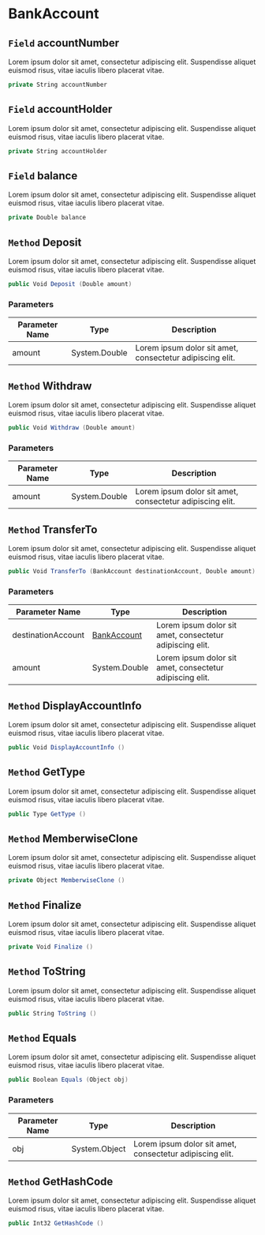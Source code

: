 # BankAccount

## `Field` accountNumber
Lorem ipsum dolor sit amet, consectetur adipiscing elit. Suspendisse aliquet euismod risus, vitae iaculis libero placerat vitae. 
```csharp
private String accountNumber
```


## `Field` accountHolder
Lorem ipsum dolor sit amet, consectetur adipiscing elit. Suspendisse aliquet euismod risus, vitae iaculis libero placerat vitae. 
```csharp
private String accountHolder
```


## `Field` balance
Lorem ipsum dolor sit amet, consectetur adipiscing elit. Suspendisse aliquet euismod risus, vitae iaculis libero placerat vitae. 
```csharp
private Double balance
```


## `Method` Deposit
Lorem ipsum dolor sit amet, consectetur adipiscing elit. Suspendisse aliquet euismod risus, vitae iaculis libero placerat vitae. 
```csharp
public Void Deposit (Double amount)
```
### Parameters
| Parameter Name | Type | Description |
| --------- | --------- | --------- |
| amount | System.Double | Lorem ipsum dolor sit amet, consectetur adipiscing elit. |


## `Method` Withdraw
Lorem ipsum dolor sit amet, consectetur adipiscing elit. Suspendisse aliquet euismod risus, vitae iaculis libero placerat vitae. 
```csharp
public Void Withdraw (Double amount)
```
### Parameters
| Parameter Name | Type | Description |
| --------- | --------- | --------- |
| amount | System.Double | Lorem ipsum dolor sit amet, consectetur adipiscing elit. |


## `Method` TransferTo
Lorem ipsum dolor sit amet, consectetur adipiscing elit. Suspendisse aliquet euismod risus, vitae iaculis libero placerat vitae. 
```csharp
public Void TransferTo (BankAccount destinationAccount, Double amount)
```
### Parameters
| Parameter Name | Type | Description |
| --------- | --------- | --------- |
| destinationAccount | [BankAccount](https://thiagomvas.github.io/AutoDocumentation/Subclass/BankAccount.html) | Lorem ipsum dolor sit amet, consectetur adipiscing elit. |
| amount | System.Double | Lorem ipsum dolor sit amet, consectetur adipiscing elit. |


## `Method` DisplayAccountInfo
Lorem ipsum dolor sit amet, consectetur adipiscing elit. Suspendisse aliquet euismod risus, vitae iaculis libero placerat vitae. 
```csharp
public Void DisplayAccountInfo ()
```


## `Method` GetType
Lorem ipsum dolor sit amet, consectetur adipiscing elit. Suspendisse aliquet euismod risus, vitae iaculis libero placerat vitae. 
```csharp
public Type GetType ()
```


## `Method` MemberwiseClone
Lorem ipsum dolor sit amet, consectetur adipiscing elit. Suspendisse aliquet euismod risus, vitae iaculis libero placerat vitae. 
```csharp
private Object MemberwiseClone ()
```


## `Method` Finalize
Lorem ipsum dolor sit amet, consectetur adipiscing elit. Suspendisse aliquet euismod risus, vitae iaculis libero placerat vitae. 
```csharp
private Void Finalize ()
```


## `Method` ToString
Lorem ipsum dolor sit amet, consectetur adipiscing elit. Suspendisse aliquet euismod risus, vitae iaculis libero placerat vitae. 
```csharp
public String ToString ()
```


## `Method` Equals
Lorem ipsum dolor sit amet, consectetur adipiscing elit. Suspendisse aliquet euismod risus, vitae iaculis libero placerat vitae. 
```csharp
public Boolean Equals (Object obj)
```
### Parameters
| Parameter Name | Type | Description |
| --------- | --------- | --------- |
| obj | System.Object | Lorem ipsum dolor sit amet, consectetur adipiscing elit. |


## `Method` GetHashCode
Lorem ipsum dolor sit amet, consectetur adipiscing elit. Suspendisse aliquet euismod risus, vitae iaculis libero placerat vitae. 
```csharp
public Int32 GetHashCode ()
```

